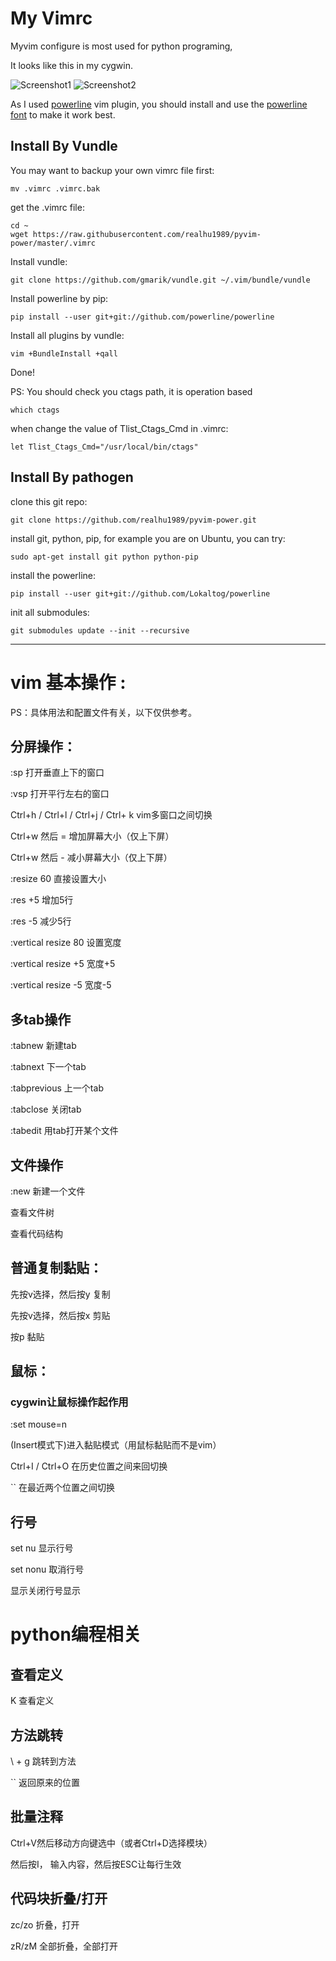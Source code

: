 # My Vimrc 
Myvim configure is most used for python programing, 

It looks like this in my cygwin.

![Screenshot1](https://raw.githubusercontent.com/realhu1989/pyvim-power/master/pymode-power-1.png)
![Screenshot2](https://raw.githubusercontent.com/realhu1989/pyvim-power/master/pymode-power-2.png)

As I used [powerline](https://github.com/powerline/powerline) vim plugin, you should install and use the [powerline font](https://github.com/powerline/fonts) to make it work best.


## Install By Vundle

You may want to backup your own vimrc file first:

    mv .vimrc .vimrc.bak

get the .vimrc file:

    cd ~
    wget https://raw.githubusercontent.com/realhu1989/pyvim-power/master/.vimrc

Install vundle:

    git clone https://github.com/gmarik/vundle.git ~/.vim/bundle/vundle

Install powerline by pip:

    pip install --user git+git://github.com/powerline/powerline

Install all plugins by vundle:
    
    vim +BundleInstall +qall

Done!


PS: You should check you ctags path, it is operation based

    which ctags

when change the value of Tlist_Ctags_Cmd in .vimrc:

    let Tlist_Ctags_Cmd="/usr/local/bin/ctags"

## Install By pathogen 

clone this git repo:
    
    git clone https://github.com/realhu1989/pyvim-power.git

install git, python, pip, for example you are on Ubuntu, you can try:

    sudo apt-get install git python python-pip

install the powerline:

    pip install --user git+git://github.com/Lokaltog/powerline

init all submodules:

    git submodules update --init --recursive


------


# vim 基本操作 :  

PS：具体用法和配置文件有关，以下仅供参考。

## 分屏操作：

:sp         打开垂直上下的窗口

:vsp        打开平行左右的窗口

Ctrl+h / Ctrl+l / Ctrl+j / Ctrl+ k
            vim多窗口之间切换  

Ctrl+w 然后 =  增加屏幕大小（仅上下屏）

Ctrl+w 然后 -  减小屏幕大小（仅上下屏）

:resize 60     直接设置大小

:res +5        增加5行

:res -5        减少5行

:vertical resize 80    设置宽度

:vertical resize +5    宽度+5

:vertical resize -5    宽度-5

## 多tab操作

:tabnew 新建tab

:tabnext 下一个tab

:tabprevious 上一个tab

:tabclose 关闭tab

:tabedit 用tab打开某个文件


## 文件操作
:new <filename>
            新建一个文件

<F3>        查看文件树

<F7>          查看代码结构

## 普通复制黏贴：
先按v选择，然后按y  复制

先按v选择，然后按x  剪贴

按p                 黏贴

## 鼠标：

### cygwin让鼠标操作起作用
:set mouse=n

<F5>  (Insert模式下)进入黏贴模式（用鼠标黏贴而不是vim）

Ctrl+I / Ctrl+O 
            在历史位置之间来回切换

``          在最近两个位置之间切换

## 行号

set nu      显示行号

set nonu    取消行号

<F12>       显示关闭行号显示

# python编程相关

## 查看定义
K           查看定义

## 方法跳转

\ + g       跳转到方法

``          返回原来的位置

## 批量注释

Ctrl+V然后移动方向键选中（或者Ctrl+D选择模块）

然后按I， 输入内容，然后按ESC让每行生效

## 代码块折叠/打开

zc/zo  折叠，打开

zR/zM  全部折叠，全部打开


